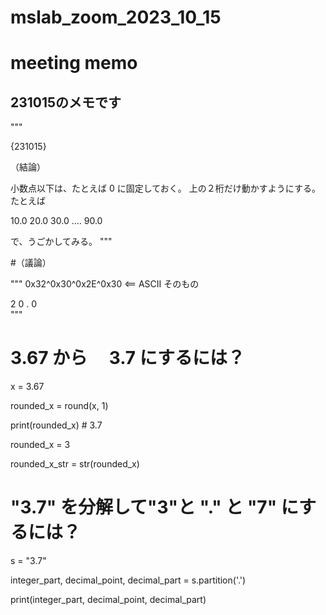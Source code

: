 # mslab_zoom_2023_10_15
# meeting memo

## 231015のメモです

"""

{231015}

（結論）

小数点以下は、たとえば 0 に固定しておく。
上の２桁だけ動かすようにする。たとえば

10.0 20.0 30.0 .... 90.0 

で、うごかしてみる。
"""

#（議論）

"""
0x32^0x30^0x2E^0x30  <== ASCII そのもの

 2    0    .   0   
"""

# 3.67 から　 3.7 にするには？
x = 3.67

rounded_x = round(x, 1)

print(rounded_x) # 3.7

rounded_x = 3

rounded_x_str = str(rounded_x)


# "3.7" を分解して"3"と "." と "7" にするには？
s = "3.7"

integer_part, decimal_point, decimal_part = s.partition('.')

print(integer_part, decimal_point, decimal_part) 





